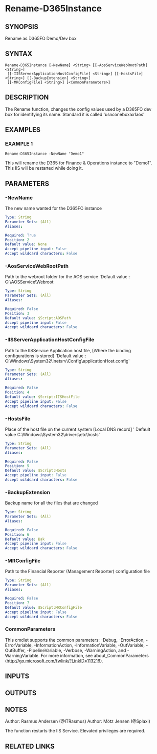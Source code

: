 ﻿---
external help file: d365fo.tools-help.xml
Module Name: d365fo.tools
online version:
schema: 2.0.0
---

# Rename-D365Instance

## SYNOPSIS
Rename as D365FO Demo/Dev box

## SYNTAX

```
Rename-D365Instance [-NewName] <String> [[-AosServiceWebRootPath] <String>]
 [[-IISServerApplicationHostConfigFile] <String>] [[-HostsFile] <String>] [[-BackupExtension] <String>]
 [[-MRConfigFile] <String>] [<CommonParameters>]
```

## DESCRIPTION
The Rename function, changes the config values used by a D365FO dev box for identifying its name.
Standard it is called 'usnconeboxax1aos'

## EXAMPLES

### EXAMPLE 1
```
Rename-D365Instance -NewName "Demo1"
```

This will rename the D365 for Finance & Operations instance to "Demo1".
This IIS will be restarted while doing it.

## PARAMETERS

### -NewName
The new name wanted for the D365FO instance

```yaml
Type: String
Parameter Sets: (All)
Aliases:

Required: True
Position: 2
Default value: None
Accept pipeline input: False
Accept wildcard characters: False
```

### -AosServiceWebRootPath
Path to the webroot folder for the AOS service 'Default value : C:\AOSService\Webroot

```yaml
Type: String
Parameter Sets: (All)
Aliases:

Required: False
Position: 3
Default value: $Script:AOSPath
Accept pipeline input: False
Accept wildcard characters: False
```

### -IISServerApplicationHostConfigFile
Path to the IISService Application host file, \[Where the binding configurations is stored\] 'Default value : C:\Windows\System32\inetsrv\Config\applicationHost.config'

```yaml
Type: String
Parameter Sets: (All)
Aliases:

Required: False
Position: 4
Default value: $Script:IISHostFile
Accept pipeline input: False
Accept wildcard characters: False
```

### -HostsFile
Place of the host file on the current system \[Local DNS record\] ' Default value C:\Windows\System32\drivers\etc\hosts'

```yaml
Type: String
Parameter Sets: (All)
Aliases:

Required: False
Position: 5
Default value: $Script:Hosts
Accept pipeline input: False
Accept wildcard characters: False
```

### -BackupExtension
Backup name for all the files that are changed

```yaml
Type: String
Parameter Sets: (All)
Aliases:

Required: False
Position: 6
Default value: Bak
Accept pipeline input: False
Accept wildcard characters: False
```

### -MRConfigFile
Path to the Financial Reporter (Management Reporter) configuration file

```yaml
Type: String
Parameter Sets: (All)
Aliases:

Required: False
Position: 7
Default value: $Script:MRConfigFile
Accept pipeline input: False
Accept wildcard characters: False
```

### CommonParameters
This cmdlet supports the common parameters: -Debug, -ErrorAction, -ErrorVariable, -InformationAction, -InformationVariable, -OutVariable, -OutBuffer, -PipelineVariable, -Verbose, -WarningAction, and -WarningVariable.
For more information, see about_CommonParameters (http://go.microsoft.com/fwlink/?LinkID=113216).

## INPUTS

## OUTPUTS

## NOTES
Author: Rasmus Andersen (@ITRasmus)
Author: Mötz Jensen (@Splaxi)

The function restarts the IIS Service.
Elevated privileges are required.

## RELATED LINKS
